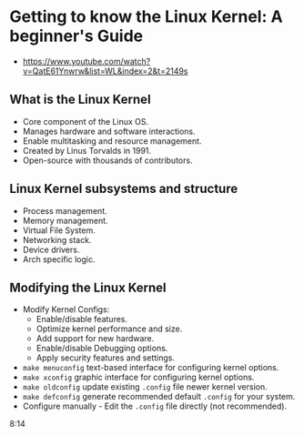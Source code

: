 # Getting to know the Linux Kernel: A beginner's Guide

- <https://www.youtube.com/watch?v=QatE61Ynwrw&list=WL&index=2&t=2149s>

## What is the Linux Kernel

- Core component of the Linux OS.
- Manages hardware and software interactions.
- Enable multitasking and resource management.
- Created by Linus Torvalds in 1991.
- Open-source with thousands of contributors.

## Linux Kernel subsystems and structure

- Process management.
- Memory management.
- Virtual File System.
- Networking stack.
- Device drivers.
- Arch specific logic.

## Modifying the Linux Kernel

- Modify Kernel Configs:
  - Enable/disable features.
  - Optimize kernel performance and size.
  - Add support for new hardware.
  - Enable/disable Debugging options.
  - Apply security features and settings.
- `make menuconfig` text-based interface for configuring kernel options.
- `make xconfig` graphic interface for configuring kernel options.
- `make oldconfig` update existing `.config` file newer kernel version.
- `make defconfig` generate recommended default `.config` for your system.
- Configure manually - Edit the `.config` file directly (not recommended).

8:14
